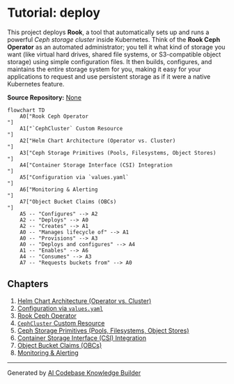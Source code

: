 # Tutorial: deploy

This project deploys **Rook**, a tool that automatically sets up and runs a powerful *Ceph storage cluster* inside Kubernetes. Think of the **Rook Ceph Operator** as an automated administrator; you tell it what kind of storage you want (like virtual hard drives, shared file systems, or S3-compatible object storage) using simple configuration files. It then builds, configures, and maintains the entire storage system for you, making it easy for your applications to request and use persistent storage as if it were a native Kubernetes feature.


**Source Repository:** [None](None)

```mermaid
flowchart TD
    A0["Rook Ceph Operator
"]
    A1["`CephCluster` Custom Resource
"]
    A2["Helm Chart Architecture (Operator vs. Cluster)
"]
    A3["Ceph Storage Primitives (Pools, Filesystems, Object Stores)
"]
    A4["Container Storage Interface (CSI) Integration
"]
    A5["Configuration via `values.yaml`
"]
    A6["Monitoring & Alerting
"]
    A7["Object Bucket Claims (OBCs)
"]
    A5 -- "Configures" --> A2
    A2 -- "Deploys" --> A0
    A2 -- "Creates" --> A1
    A0 -- "Manages lifecycle of" --> A1
    A0 -- "Provisions" --> A3
    A0 -- "Deploys and configures" --> A4
    A1 -- "Enables" --> A6
    A4 -- "Consumes" --> A3
    A7 -- "Requests buckets from" --> A0
```

## Chapters

1. [Helm Chart Architecture (Operator vs. Cluster)
](01_helm_chart_architecture__operator_vs__cluster__.md)
2. [Configuration via `values.yaml`
](02_configuration_via__values_yaml__.md)
3. [Rook Ceph Operator
](03_rook_ceph_operator_.md)
4. [`CephCluster` Custom Resource
](04__cephcluster__custom_resource_.md)
5. [Ceph Storage Primitives (Pools, Filesystems, Object Stores)
](05_ceph_storage_primitives__pools__filesystems__object_stores__.md)
6. [Container Storage Interface (CSI) Integration
](06_container_storage_interface__csi__integration_.md)
7. [Object Bucket Claims (OBCs)
](07_object_bucket_claims__obcs__.md)
8. [Monitoring & Alerting
](08_monitoring___alerting_.md)


---

Generated by [AI Codebase Knowledge Builder](https://github.com/The-Pocket/Tutorial-Codebase-Knowledge)